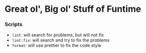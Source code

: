 # Great ol', Big ol' Stuff of Funtime

### Scripts

- `lint`: will search for problems, but will not fix
- `lint:fix`: will search and try to fix the problems
- `format`: will use prettier to fix the code style

